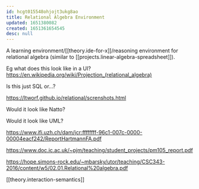 ```yaml
---
id: hcgt015548ohjojt3ukg8ao
title: Relational Algebra Environment
updated: 1651380082
created: 1651361654545
desc: null
---
```


A learning environment/[[theory.ide-for-x]]/reasoning environment for relational algebra (similar to [[projects.linear-algebra-spreadsheet]]).

Eg what does this look like in a UI? https://en.wikipedia.org/wiki/Projection_(relational_algebra)

Is this just SQL or...?

https://ltworf.github.io/relational/screnshots.html

Would it look like Natto?

Would it look like UML?

https://www.ifi.uzh.ch/dam/jcr:ffffffff-96c1-007c-0000-00004eacf242/ReportHartmannFA.pdf

https://www.doc.ic.ac.uk/~pjm/teaching/student_projects/pm105_report.pdf

https://hope.simons-rock.edu/~mbarsky/utor/teaching/CSC343-2016/content/w5/02.01.Relational%20algebra.pdf

[[theory.interaction-semantics]]
